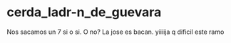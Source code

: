 # cerda_ladr-n_de_guevara
Nos sacamos un 7 si o si. O no?
La jose es bacan.
yiiiija
q dificil este ramo

